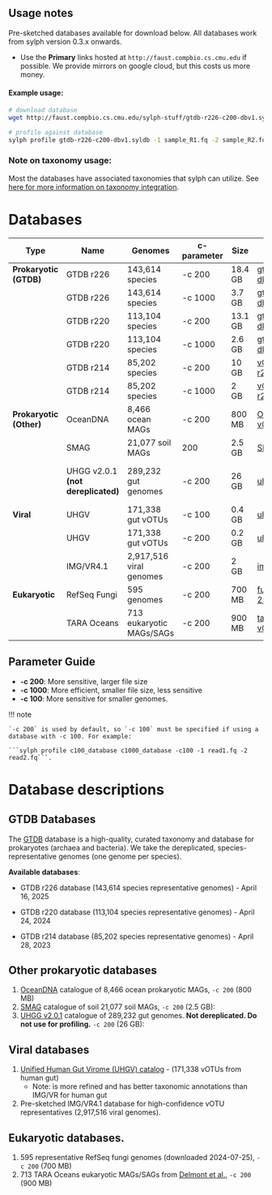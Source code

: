 ## Usage notes

Pre-sketched databases available for download below. All databases work from sylph version 0.3.x onwards. 

* Use the **Primary** links hosted at `http://faust.compbio.cs.cmu.edu` if possible. We provide mirrors on google cloud, but this costs us more money.

#### Example usage:

```sh
# download database
wget http://faust.compbio.cs.cmu.edu/sylph-stuff/gtdb-r226-c200-dbv1.syldb

# profile against database
sylph profile gtdb-r226-c200-dbv1.syldb -1 sample_R1.fq -2 sample_R2.fq  -t 30 > results.tsv
```

### Note on taxonomy usage:

Most the databases have associated taxonomies that sylph can utilize. See [here for more information on taxonomy integration](sylph-tax.md).



# Databases

| Type | Name | Genomes | c-parameter | Size | Primary Download Link | Mirror | Notes |
|---------------|---------------|---------------|-------------|------|----------------------|--------|-------|
| **Prokaryotic (GTDB)** | GTDB r226 | 143,614 species | -c 200 | 18.4 GB | [gtdb-r226-c200-dbv1.syldb](http://faust.compbio.cs.cmu.edu/sylph-stuff/gtdb-r226-c200-dbv1.syldb) | [mirror](https://storage.googleapis.com/sylph-stuff/gtdb-r226-c200-dbv1.syldb) | |
| | GTDB r226 | 143,614 species | -c 1000 | 3.7 GB | [gtdb-r226-c1000-dbv1.syldb](http://faust.compbio.cs.cmu.edu/sylph-stuff/gtdb-r226-c1000-dbv1.syldb) | [mirror](https://storage.googleapis.com/sylph-stuff/gtdb-r226-c1000-dbv1.syldb) | |
| | GTDB r220 | 113,104 species | -c 200 | 13.1 GB | [gtdb-r220-c200-dbv1.syldb](http://faust.compbio.cs.cmu.edu/sylph-stuff/gtdb-r220-c200-dbv1.syldb) | [mirror](https://storage.googleapis.com/sylph-stuff/gtdb-r220-c200-dbv1.syldb) | |
| | GTDB r220 | 113,104 species | -c 1000 | 2.6 GB | [gtdb-r220-c1000-dbv1.syldb](http://faust.compbio.cs.cmu.edu/sylph-stuff/gtdb-r220-c1000-dbv1.syldb) | [mirror](https://storage.googleapis.com/sylph-stuff/gtdb-r220-c1000-dbv1.syldb) | |
| | GTDB r214 | 85,202 species | -c 200 | 10 GB | [v0.3-c200-gtdb-r214.syldb](http://faust.compbio.cs.cmu.edu/sylph-stuff/v0.3-c200-gtdb-r214.syldb) | [mirror](https://storage.googleapis.com/sylph-stuff/v0.3-c200-gtdb-r214.syldb) | |
| | GTDB r214 | 85,202 species | -c 1000 | 2 GB | [v0.3-c1000-gtdb-r214.syldb](http://faust.compbio.cs.cmu.edu/sylph-stuff/v0.3-c1000-gtdb-r214.syldb) | [mirror](https://storage.googleapis.com/sylph-stuff/v0.3-c1000-gtdb-r214.syldb) | |
 **Prokaryotic (Other)** | OceanDNA | 8,466 ocean MAGs | -c 200 | 800 MB | [OceanDNA-c200-v0.3.syldb](http://faust.compbio.cs.cmu.edu/sylph-stuff/OceanDNA-c200-v0.3.syldb) | [mirror](https://storage.googleapis.com/sylph-stuff/OceanDNA-c200-v0.3.syldb) | |
| | SMAG | 21,077 soil MAGs | 200 | 2.5 GB | [SMAG-c200-v0.3.syldb](http://faust.compbio.cs.cmu.edu/sylph-stuff/SMAG-c200-v0.3.syldb) | [mirror](https://storage.googleapis.com/sylph-stuff/SMAG-c200-v0.3.syldb) | |
| | UHGG v2.0.1 **(not dereplicated)**| 289,232 gut genomes | -c 200 | 26 GB | [uhgg_all_c200_v0.3.0.syldb](http://faust.compbio.cs.cmu.edu/sylph-stuff/uhgg_all_c200_v0.3.0.syldb) | [mirror](https://storage.googleapis.com/sylph-stuff/uhgg_all_c200_v0.3.0.syldb) | Not dereplicated - do not use for profiling |
| **Viral** | UHGV | 171,338 gut vOTUs | -c 100 | 0.4 GB | [uhgv_c100_dbv1.syldb](http://faust.compbio.cs.cmu.edu/sylph-stuff/uhgv_c100_dbv1.syldb) | [mirror](https://storage.googleapis.com/sylph-stuff/uhgv_c100_dbv1.syldb) | |
| | UHGV | 171,338 gut vOTUs | -c 200 | 0.2 GB | [uhgv_c200_dbv1.syldb](http://faust.compbio.cs.cmu.edu/sylph-stuff/uhgv_c200_dbv1.syldb) | [mirror](https://storage.googleapis.com/sylph-stuff/uhgv_c200_dbv1.syldb) | |
| | IMG/VR4.1 | 2,917,516 viral genomes | -c 200 | 2 GB | [imgvr_c200_v0.3.0.syldb](http://faust.compbio.cs.cmu.edu/sylph-stuff/imgvr_c200_v0.3.0.syldb) | [mirror](https://storage.googleapis.com/sylph-stuff/imgvr_c200_v0.3.0.syldb) | |
| **Eukaryotic** | RefSeq Fungi | 595 genomes | -c 200 | 700 MB | [fungi-refseq-2024-07-25-c200-v0.3.syldb](http://faust.compbio.cs.cmu.edu/sylph-stuff/fungi-refseq-2024-07-25-c200-v0.3.syldb) | [mirror](https://storage.googleapis.com/sylph-stuff/fungi-refseq-2024-07-25-c200-v0.3.syldb) | |
| | TARA Oceans | 713 eukaryotic MAGs/SAGs | -c 200 | 900 MB | [tara-eukmags-c200-v0.3.syldb](http://faust.compbio.cs.cmu.edu/sylph-stuff/tara-eukmags-c200-v0.3.syldb) | [mirror](https://storage.googleapis.com/sylph-stuff/tara-eukmags-c200-v0.3.syldb) | |

## Parameter Guide
- **-c 200**: More sensitive, larger file size
- **-c 1000**: More efficient, smaller file size, less sensitive
- **-c 100**: More sensitive for smaller genomes. 

!!! note

    `-c 200` is used by default, so `-c 100` must be specified if using a database with -c 100. For example:
    
    ```sylph profile c100_database c1000_database -c100 -1 read1.fq -2 read2.fq```. 


# Database descriptions 

## GTDB Databases

The [GTDB](https://gtdb.ecogenomic.org/) database is a high-quality, curated taxonomy and database for prokaryotes (archaea and bacteria). We take the dereplicated, species-representative genomes (one genome per species). 

**Available databases**:

- GTDB r226 database (143,614 species representative genomes) - April 16, 2025

- GTDB r220 database (113,104 species representative genomes) - April 24, 2024

- GTDB r214 database (85,202 species representative genomes) - April 28, 2023

## Other prokaryotic databases

1. [OceanDNA](https://doi.org/10.1038/s41597-022-01392-5) catalogue of 8,466 ocean prokaryotic MAGs, `-c 200` (800 MB) 
2. [SMAG](https://www.nature.com/articles/s41467-023-43000-z) catalogue of soil 21,077 soil MAGs, `-c 200` (2.5 GB):
3. [UHGG v2.0.1](https://www.ebi.ac.uk/metagenomics/genome-catalogues/human-gut-v2-0-1) catalogue of 289,232 gut genomes. **Not dereplicated. Do not use for profiling.** `-c 200` (26 GB): 

## Viral databases

1. [Unified Human Gut Virome (UHGV) catalog](https://github.com/snayfach/UHGV) - (171,338 vOTUs from human gut)
    - Note: is more refined and has better taxonomic annotations than IMG/VR for human gut
2.  Pre-sketched IMG/VR4.1 database for high-confidence vOTU representatives (2,917,516 viral genomes). 

## Eukaryotic databases. 
1. 595 representative RefSeq fungi genomes (downloaded 2024-07-25), `-c 200` (700 MB) 
2. 713 TARA Oceans eukaryotic MAGs/SAGs from [Delmont et al.](https://doi.org/10.1016/j.xgen.2022.100123), `-c 200` (900 MB)
